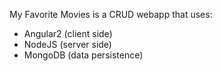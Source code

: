 My Favorite Movies is a CRUD webapp that uses:

- Angular2 (client side)
- NodeJS (server side)
- MongoDB (data persistence)

